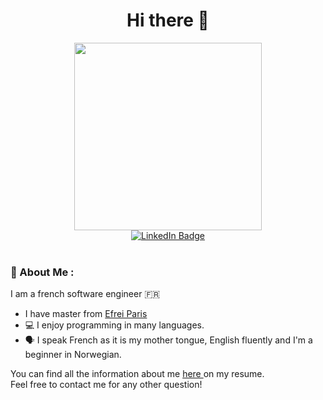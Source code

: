 <div id="header" align="center">
<h1>Hi there 👋 </h1>
  <img src="https://media.giphy.com/media/qgQUggAC3Pfv687qPC/giphy.gif" width="300px">
</div>


<div id="badges" align="center">
<a href="https://www.linkedin.com/in/baptiste-keunebroek-95a2ab194/?originalSubdomain=fr">
  <img src="https://img.shields.io/badge/LinkedIn-blue?style=for-the-badge&logo=linkedin&logoColor=white" alt="LinkedIn Badge"/>
  </a>
  <br>
  <img src="https://komarev.com/ghpvc/?username=Baptistekeunbroek&style=flat-square&color=blue" alt=""/>
</div>
<br>

### 	:speech_balloon: About Me :
I am a french software engineer :fr: 
- I have master from <a href="https://www.efrei.fr/?gclid=Cj0KCQjw48OaBhDWARIsAMd966BE9TdUlLAqJ6iRU67C7ElhnEIzam7l8JqzL1zwXNKoTYRx4jzq_EsaAkvzEALw_wcB">Efrei Paris </a> 
- :computer: I enjoy programming in many languages.
- :speaking_head: I speak French as it is my mother tongue, English fluently and I'm a beginner in Norwegian.

You can find all the information about me <a href="https://www.linkedin.com/in/baptiste-keunebroek-95a2ab194/details/featured/1732271353691/single-media-viewer/?profileId=ACoAAC2bEZYBT2qQCet0nr_jx_Rm0Qew2kyGX5I"> here </a> on my resume. <br>
Feel free to contact me for any other question!

